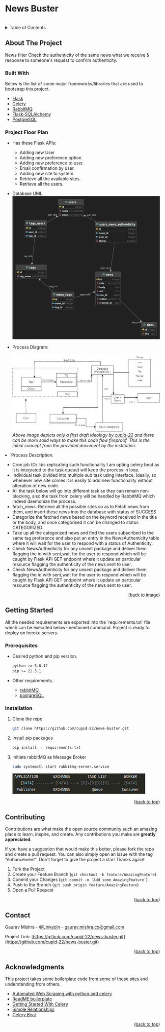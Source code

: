 # News Buster

<br />
<div id="top"></div>
<!-- TABLE OF CONTENTS -->
<details>
  <summary>Table of Contents</summary>
  <ol>
    <li>
      <a href="#about-the-project">About The Project</a>
      <ul>
        <li><a href="#built-with">Built With</a></li>
        <li><b><a href="#flow-of-project">Project Flow</a></b></li>
      </ul>
    </li>
    <li><a href="#getting-started">Getting Started</a></li>
      <ul>
        <li><a href="#prerequisite">Prerequisite</a></li>
        <li><a href="#installation">Installation</a></li>
      </ul>
    <li><a href="#contributing">Contributing</a></li>
    <li><a href="#contact">Contact</a></li>
    <li><a href="#acknowledgments">Acknowledgments</a></li>
  </ol>
</details>



<!-- ABOUT THE PROJECT -->

## About The Project

<div id="about-the-project"></div>

News filter Check the authenticity of the same news what we receive & response to someone's request to confirm
authenticity.

### Built With

<div id="built-with"></div>
Below is the list of some major frameworks/libraries that are used to bootstrap this project.

* [Flask](https://flask.palletsprojects.com/en/2.0.x/)
* [Celery](https://flask.palletsprojects.com/en/2.0.x/patterns/celery/)
* [RabbitMQ](https://www.rabbitmq.com/)
* [Flask-SQLAlchemy](https://flask-sqlalchemy.palletsprojects.com/en/2.x/)
* [PostgreSQL](https://www.postgresql.org/)

<!-- flow-of-project -->

### Project Floor Plan

<div id="flow-of-project"></div>
<!-- TODO: finalising the code flow here -->

- Has these Flask APIs:
    * Adding new User
    * Adding new preference option.
    * Adding new preference to user.
    * Email confirmation by user.
    * Adding new site to system.
    * Retrieve all the available sites.
    * Retrieve all the users.

- Database UML:
  ![database_uml.png](readme_content/database_uml.png)

- Process Diagram:
    <div id="image"></div>

  ![Mind Mapping.png](readme_content/flow_diagram.jpg)
    <br/>
_Above image depicts only a first draft ideology by [cupid-22](https://github.com/cupid-22) and there can be more solid
ways to make this code flow fireproof. This is the initial concept from the provided document by the institution._
<li>Process Description:</li>
<ul>
    <li>Cron job (Or libs replicating such functionality I am opting celery beat as it is integrated to the task queue) will keep the process in loop.</li> 
    <li>Individual task divided into multiple sub task using interface, Ideally, so whenever new site comes it is easily to add new functionality without alteration of new code.</li>
    <li>All the task below will go into different task so they can remain non-blocking, also the task from celery will be handled by RabbitMQ which indeed daemonize the process.</li>
    <li>fetch_news: Retrieve all the possible sites so as to Fetch news from them, and insert these news into the database with status of SUCCESS.</li>
    <li>Categorize the fetched news based on the keyword received in the title or the body, and once categorised it can be changed to status CATEGORIZED.</li>
    <li>Take up all the categorized news and find the users subscribed to the same tag preference and also put an entry in the NewsAuthenticity table where it will wait for the user to respond with a status of Authenticity.</li>
    <li>Check NewsAuthenticity for any unsent package and deliver them flagging the id with sent,wait for the user to respond which will be caught by Flask API GET endpoint where it update an particular resource flagging the authenticity of the news sent to user.</li>
    <li>Check NewsAuthenticity for any unsent package and deliver them flagging the id with sent,wait for the user to respond which will be caught by Flask API GET endpoint where it update an particular resource flagging the authenticity of the news sent to user.</li>
</ul>
<p align="right">(<a href="#image">back to image</a>)</p>

<!-- GETTING STARTED -->

## Getting Started

<div id="getting-started"></div>
All the needed requirements are exported into the `requirements.txt` file which can be executed below-mentioned command.
Project is ready to deploy on heroku servers.

### Prerequisites

<div id="prerequisite"></div>

* Desired python and pip version.
  ```sh
  python >= 3.8.12
  pip >= 21.3.1
  ```

* Other requirements.<br>
    - [rabbitMQ](https://computingforgeeks.com/how-to-install-latest-rabbitmq-server-on-ubuntu-linux/)
    - [postgreSQL](https://www.digitalocean.com/community/tutorials/how-to-install-postgresql-on-ubuntu-20-04-quickstart)

### Installation

<div id="installation"></div>

1. Clone the repo
   ```sh
   git clone https://github.com/cupid-22/news-buster.git
   ```
2. Install pip packages
   ```sh
   pip install -r requirements.txt 
   ```
3. Initiate rabbitMQ as Message Broker
   ```sh
   sudo systemctl start rabbitmq-server.service
   ```
   ![img.png](readme_content/img.png)

<p align="right">(<a href="#top">back to top</a>)</p>

<!-- CONTRIBUTING -->

## Contributing

<div id="contributing"></div>

Contributions are what make the open source community such an amazing place to learn, inspire, and create. Any
contributions you make are **greatly appreciated**.

If you have a suggestion that would make this better, please fork the repo and create a pull request. You can also
simply open an issue with the tag "enhancement". Don't forget to give the project a star! Thanks again!

1. Fork the Project
2. Create your Feature Branch (`git checkout -b feature/AmazingFeature`)
3. Commit your Changes (`git commit -m 'Add some AmazingFeature'`)
4. Push to the Branch (`git push origin feature/AmazingFeature`)
5. Open a Pull Request

<p align="right">(<a href="#top">back to top</a>)</p>





<!-- CONTACT -->

## Contact

<div id="contact"></div>

Gaurav Mishra - [@Linkedin](https://www.linkedin.com/in/gaurav-mishra-work/) - gaurav.mishra.cx@gmail.com

Project Link: [https://github.com/cupid-22/news-buster.git](https://github.com/cupid-22/news-buster.git)

<p align="right">(<a href="#top">back to top</a>)</p>



<!-- ACKNOWLEDGMENTS -->

## Acknowledgments

<div id="acknowledgments"></div>

This project takes some boilerplate code from some of these sites and understanding from others.

* [Automated Web Scraping with python and celery](https://codeburst.io/automated-web-scraping-with-python-and-celery-ac02a4a9ce51)
* [ReadME boilerplate](https://github.com/othneildrew/Best-README-Template/edit/master/README.md)
* [Getting Started With Celery](https://www.youtube.com/watch?v=THxCy-6EnQM)
* [Simple Relationships](https://flask-sqlalchemy.palletsprojects.com/en/2.x/quickstart/#a-minimal-application)
* [Celery Beat](https://docs.celeryproject.org/en/stable/userguide/periodic-tasks.html#entries)

<p align="right">(<a href="#top">back to top</a>)</p>
